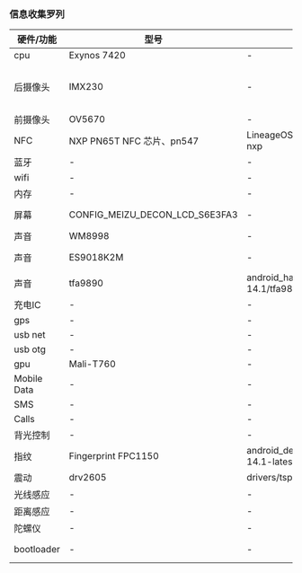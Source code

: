 ### 信息收集罗列

| 硬件/功能      | 型号              | 3.10驱动源码  |主线内核|
| ------------- | --------         | --------    | -------- |
| cpu           | Exynos 7420      | -     | https://github.com/PabloPL/linux/tree/exynos7420     |
| 后摄像头       | IMX230           | -     | https://github.com/akhilxavi/debian4.14-imx230driver/blob/master/imx230.c  https://github.com/Dronevery/JetsonTK1-kernel/blob/tegra-l4t-r23.1/drivers/media/i2c/soc_camera/imx230_v4l2.c  |
| 前摄像头       | OV5670           | -     | drivers/media/i2c/ov5670.c    |
| NFC           | NXP PN65T NFC 芯片、pn547    | LineageOS/android_external_libnfc-nxp     | -     |
| 蓝牙          | -                | -     | -     |
| wifi          | -                | -     | -     |
| 内存          | -                | -     | -     |
| 屏幕          | CONFIG_MEIZU_DECON_LCD_S6E3FA3     | -     | https://gitlab.com/msm8996-mainline/linux/-/blob/msm8996-staging/drivers/gpu/drm/panel/panel-samsung-s6e3fa3.c     |
| 声音          | WM8998           | -     | sound/soc/codecs/wm8998.c     |
| 声音          | ES9018K2M        | -     | https://github.com/spbkaizo/aiode-dac-ii-es9018k2m-dac https://github.com/luoyi/Rpi-ES9018K2M-DAC     |
| 声音          | tfa9890          | android_hardware_samsung_slsi/cm-14.1/tfa9890     | -     |
| 充电IC        | -                | -     | -     |
| gps          | -                 | -     | -     |
| usb net      | -                 | -     | -     |
| usb otg      | -                | -     | -     |
| gpu          | Mali-T760        | -     | linux 5.2/panfrost  mesa/19.2-21.1      |
| Mobile Data  | -                | -     | -     |
| SMS          | -                | -     | -     |
| Calls        | -                | -     | -     |
| 背光控制      | -                | -     | -     |
| 指纹         | Fingerprint FPC1150  | android_device_meizu_m86/cm-14.1-latest/libfprint     | -     |
| 震动         | drv2605           | drivers/tspdrv/drv2605_haptic.c     | drivers/input/misc/drv260x.c     |
| 光线感应      | -                | -     | -     |
| 距离感应      | -                | -     | -     |
| 陀螺仪        | -               | -     | -     |
| bootloader   | -               | -     | https://github.com/kaleao/exynos/tree/master/kaleao/system/u-boot  https://github.com/suxiaocheng/exynos7_u_f_s    |
